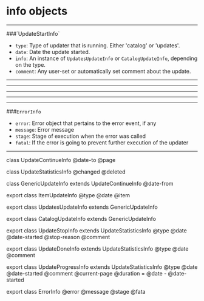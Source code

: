 info objects
===

---

<a name="update-start">
###`UpdateStartInfo`

* `type`: Type of updater that is running. Either 'catalog' or 'updates'.
* `date`: Date the update started.
* `info`: An instance of `UpdatesUpdateInfo` or `CatalogUpdateInfo`, depending on the type.
* `comment`: Any user-set or automatically set comment about the update.

---

<a name="update-stop">

---

<a name="update-done">

---

<a name="update-progress">

---

<a name="item-update">

---

<a name="error"></a>
###`ErrorInfo`

* `error`: Error object that pertains to the error event, if any
* `message`: Error message
* `stage`: Stage of execution when the error was called
* `fatal`: If the error is going to prevent further execution of the updater

---

class UpdateContinueInfo
        @date-to
        @page

class UpdateStatisticsInfo
        @changed
        @deleted

class GenericUpdateInfo extends UpdateContinueInfo
        @date-from

export class ItemUpdateInfo
        @type
        @date
        @item


export class UpdatesUpdateInfo extends GenericUpdateInfo

export class CatalogUpdateInfo extends GenericUpdateInfo


export class UpdateStopInfo extends UpdateStatisticsInfo
        @type
        @date
        @date-started
        @stop-reason
        @comment

export class UpdateDoneInfo extends UpdateStatisticsInfo
        @type
        @date
        @comment

export class UpdateProgressInfo extends UpdateStatisticsInfo
        @type
        @date
        @date-started
        @comment
        @current-page
        @duration = @date - @date-started

export class ErrorInfo
        @error
        @message
        @stage
        @fata